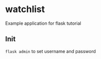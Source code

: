 # watchlist
Example application for flask tutorial

## Init

`flask admin` to set username and password
